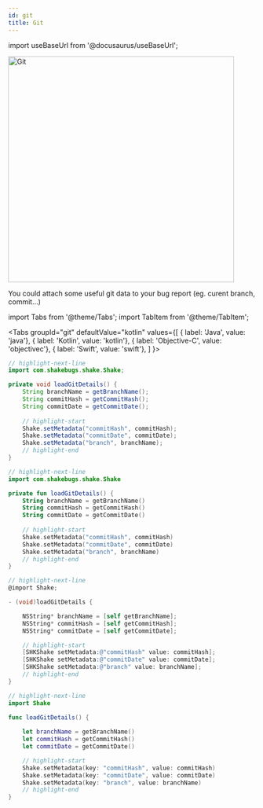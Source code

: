```yaml
---
id: git
title: Git
---
```

import useBaseUrl from '@docusaurus/useBaseUrl';

<div class='text--center'>
<img
  alt='Git'
  src={useBaseUrl('img/docs-git@2x.png')}
  width='460'
/>
</div>

You could attach some useful git data to your bug report (eg. curent branch, commit...)

import Tabs from '@theme/Tabs';
import TabItem from '@theme/TabItem';

<Tabs
  groupId="git"
  defaultValue="kotlin"
  values={[
    { label: 'Java', value: 'java'},
    { label: 'Kotlin', value: 'kotlin'},
    { label: 'Objective-C', value: 'objectivec'},
    { label: 'Swift', value: 'swift'},
  ]
}>

<TabItem value="java">

```java title="App.java"
// highlight-next-line
import com.shakebugs.shake.Shake;

private void loadGitDetails() {
    String branchName = getBranchName();
    String commitHash = getCommitHash();
    String commitDate = getCommitDate();
    
    // highlight-start
    Shake.setMetadata("commitHash", commitHash);
    Shake.setMetadata("commitDate", commitDate);
    Shake.setMetadata("branch", branchName);
    // highlight-end
}
```

</TabItem>

<TabItem value="kotlin">

```kotlin title="App.kt"
// highlight-next-line
import com.shakebugs.shake.Shake

private fun loadGitDetails() {
    String branchName = getBranchName()
    String commitHash = getCommitHash()
    String commitDate = getCommitDate()
    
    // highlight-start
    Shake.setMetadata("commitHash", commitHash)
    Shake.setMetadata("commitDate", commitDate)
    Shake.setMetadata("branch", branchName)
    // highlight-end    
}
```

</TabItem>

<TabItem value="objectivec">

```objectivec title="AppDelegate.m"
// highlight-next-line
@import Shake;

- (void)loadGitDetails {

    NSString* branchName = [self getBranchName];
    NSString* commitHash = [self getCommitHash];
    NSString* commitDate = [self getCommitDate];

    // highlight-start
    [SHKShake setMetadata:@"commitHash" value: commitHash];
    [SHKShake setMetadata:@"commitDate" value: commitDate];
    [SHKShake setMetadata:@"branch" value: branchName];
    // highlight-end
}
```

</TabItem>

<TabItem value="swift">

```swift title="AppDelegate.swift"
// highlight-next-line
import Shake

func loadGitDetails() {
   
    let branchName = getBranchName()
    let commitHash = getCommitHash()
    let commitDate = getCommitDate()

    // highlight-start
    Shake.setMetadata(key: "commitHash", value: commitHash)
    Shake.setMetadata(key: "commitDate", value: commitDate)
    Shake.setMetadata(key: "branch", value: branchName)
    // highlight-end
}
```

</TabItem>

</Tabs>

